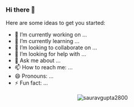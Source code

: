 ### Hi there 👋

Here are some ideas to get you started:

- 🔭 I’m currently working on ...
- 🌱 I’m currently learning ...
- 👯 I’m looking to collaborate on ...
- 🤔 I’m looking for help with ...
- 💬 Ask me about ...
- 📫 How to reach me: ...
- 😄 Pronouns: ...
- ⚡ Fun fact: ...



<p align="center">&nbsp;<img align="center" src="https://github-readme-stats.vercel.app/api?username=sina-rostami&show_icons=true&locale=en" alt="sauravgupta2800" /></p>
